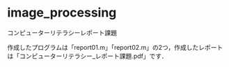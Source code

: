 # image_processing
コンピューターリテラシーレポート課題

作成したプログラムは「report01.m」「report02.m」の2つ，作成したレポートは「コンピューターリテラシー_レポート課題.pdf」です．
